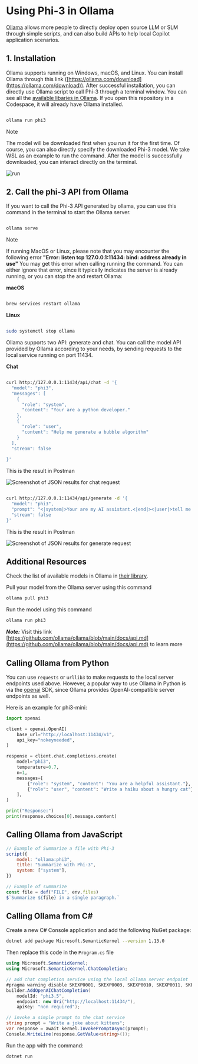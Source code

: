 # **Using Phi-3 in Ollama**

[Ollama](https://ollama.com) allows more people to directly deploy open source LLM or SLM through simple scripts, and can also build APIs to help local Copilot application scenarios.

## **1. Installation**

Ollama supports running on Windows, macOS, and Linux. You can install Ollama through this link ([https://ollama.com/download](https://ollama.com/download)). After successful installation, you can directly use Ollama script to call Phi-3 through a terminal window. You can see all the [available libaries in Ollama](https://ollama.com/library). If you open this repository in a Codespace, it will already have Ollama installed.

```bash

ollama run phi3

```

> [!NOTE]
> The model will be downloaded first when you run it for the first time. Of course, you can also directly specify the downloaded Phi-3 model. We take WSL as an example to run the command. After the model is successfully downloaded, you can interact directly on the terminal.

![run](../../imgs/02/Ollama/ollama_run.png)

## **2. Call the phi-3 API from Ollama**

If you want to call the Phi-3 API generated by ollama, you can use this command in the terminal to start the Ollama server.

```bash

ollama serve

```

> [!NOTE]
> If running MacOS or Linux, please note that you may encounter the following error **"Error: listen tcp 127.0.0.1:11434: bind: address already in use"** You may get this error when calling running the command. You can either ignore that error, since it typically indicates the server is already running, or you can stop the and restart Ollama:

**macOS**

```bash

brew services restart ollama

```

**Linux**

```bash

sudo systemctl stop ollama

```

Ollama supports two API: generate and chat. You can call the model API provided by Ollama according to your needs, by sending requests to the local service running on port 11434.

**Chat**

```bash

curl http://127.0.0.1:11434/api/chat -d '{
  "model": "phi3",
  "messages": [
    {
      "role": "system",
      "content": "Your are a python developer."
    },
    {
      "role": "user",
      "content": "Help me generate a bubble algorithm"
    }
  ],
  "stream": false
  
}'


```

This is the result in Postman

![Screenshot of JSON results for chat request](../../imgs/02/Ollama/ollama_chat.png)

```bash

curl http://127.0.0.1:11434/api/generate -d '{
  "model": "phi3",
  "prompt": "<|system|>Your are my AI assistant.<|end|><|user|>tell me how to learn AI<|end|><|assistant|>",
  "stream": false
}'


```

This is the result in Postman

![Screenshot of JSON results for generate request](../../imgs/02/Ollama/ollama_gen.png)

## Additional Resources

Check the list of available models in Ollama in [their library](https://ollama.com/library).

Pull your model from the Ollama server using this command

```bash
ollama pull phi3
```

Run the model using this command

```bash
ollama run phi3
```

***Note:*** Visit this link [https://github.com/ollama/ollama/blob/main/docs/api.md](https://github.com/ollama/ollama/blob/main/docs/api.md) to learn more

## Calling Ollama from Python

You can use `requests` or `urllib3` to make requests to the local server endpoints used above. However, a popular way to use Ollama in Python is via the [openai](https://pypi.org/project/openai/) SDK, since Ollama provides OpenAI-compatible server endpoints as well.

Here is an example for phi3-mini:

```python
import openai

client = openai.OpenAI(
    base_url="http://localhost:11434/v1",
    api_key="nokeyneeded",
)

response = client.chat.completions.create(
    model="phi3",
    temperature=0.7,
    n=1,
    messages=[
        {"role": "system", "content": "You are a helpful assistant."},
        {"role": "user", "content": "Write a haiku about a hungry cat"},
    ],
)

print("Response:")
print(response.choices[0].message.content)
```

## Calling Ollama from JavaScript 

```javascript
// Example of Summarize a file with Phi-3
script({
    model: "ollama:phi3",
    title: "Summarize with Phi-3",
    system: ["system"],
})

// Example of summarize
const file = def("FILE", env.files)
$`Summarize ${file} in a single paragraph.`
```

## Calling Ollama from C#

Create a new C# Console application and add the following NuGet package:

```bash
dotnet add package Microsoft.SemanticKernel --version 1.13.0
```

Then replace this code in the `Program.cs` file

```csharp
using Microsoft.SemanticKernel;
using Microsoft.SemanticKernel.ChatCompletion;

// add chat completion service using the local ollama server endpoint
#pragma warning disable SKEXP0001, SKEXP0003, SKEXP0010, SKEXP0011, SKEXP0050, SKEXP0052
builder.AddOpenAIChatCompletion(
    modelId: "phi3.5",
    endpoint: new Uri("http://localhost:11434/"),
    apiKey: "non required");

// invoke a simple prompt to the chat service
string prompt = "Write a joke about kittens";
var response = await kernel.InvokePromptAsync(prompt);
Console.WriteLine(response.GetValue<string>());
```

Run the app with the command:

```bash
dotnet run
```
